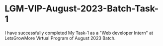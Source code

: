 # LGM-VIP-August-2023-Batch-Task-1
I have successfully completed My Task-1 as a "Web developer Intern"  at LetsGrowMore Virtual Program of August 2023 Batch.
